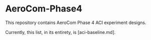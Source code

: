 # AeroCom-Phase4
This repository contains AeroCom Phase 4 ACI experiment designs.

Currently, this list, in its entirety, is [aci-baseline.md].

